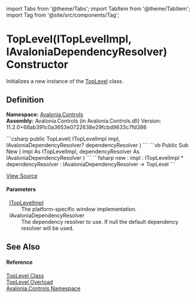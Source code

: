import Tabs from '@theme/Tabs'; 
import TabItem from '@theme/TabItem'; 
import Tag from '@site/src/components/Tag'; 

# TopLevel(ITopLevelImpl, IAvaloniaDependencyResolver) Constructor


Initializes a new instance of the <a href="T_Avalonia_Controls_TopLevel">TopLevel</a> class.



## Definition
**Namespace:** <a href="N_Avalonia_Controls">Avalonia.Controls</a>  
**Assembly:** Avalonia.Controls (in Avalonia.Controls.dll) Version: 11.2.0+68ab391c0a3653e0722638e29fcbd9633c7fd386

<Tabs groupId="api-code-preview">
<TabItem value="csharp" label="C#">
```csharp
public TopLevel(
	ITopLevelImpl impl,
	IAvaloniaDependencyResolver? dependencyResolver
)
```
</TabItem>
<TabItem value="vb" label="VB">
```vb
Public Sub New ( 
	impl As ITopLevelImpl,
	dependencyResolver As IAvaloniaDependencyResolver
)
```
</TabItem>
<TabItem value="fsharp" label="F#">
```fsharp
new : 
        impl : ITopLevelImpl * 
        dependencyResolver : IAvaloniaDependencyResolver -> TopLevel
```
</TabItem>
</Tabs>



<a href="https://github.com/AvaloniaUI/Avalonia/tree/master/srcAvalonia.Controls/TopLevel.cs#L132" title="View the source code">View Source</a>



#### Parameters
<dl><dt>  <a href="T_Avalonia_Platform_ITopLevelImpl">ITopLevelImpl</a></dt><dd>The platform-specific window implementation.</dd><dt>  IAvaloniaDependencyResolver</dt><dd>The dependency resolver to use. If null the default dependency resolver will be used.</dd></dl>

## See Also


#### Reference
<a href="T_Avalonia_Controls_TopLevel">TopLevel Class</a>  
<a href="Overload_Avalonia_Controls_TopLevel__ctor">TopLevel Overload</a>  
<a href="N_Avalonia_Controls">Avalonia.Controls Namespace</a>  
